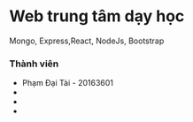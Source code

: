# Web trung tâm dạy học

Mongo, Express,React, NodeJs, Bootstrap

### Thành viên
- Phạm Đại Tài - 20163601
-
-
-

